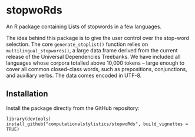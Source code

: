 # stopwoRds

An R package containing Lists of stopwords in a few languages.

The idea behind this package is to give the user control over the stop-word 
selection. The core `generate_stoplist()` function relies on 
`multilingual_stopwords()`, a large data frame derived from the current 
release of the Universal Dependencies Treebanks. We have included all languages 
whose corpora totalled above 10,000 tokens – large enough to cover all common 
closed-class words, such as prepositions, conjunctions, and auxiliary verbs.
The data comes encoded in UTF-8. 

## Installation

Install the package directly from the GitHub repository:

```
library(devtools)
install_github("computationalstylistics/stopwoRds", build_vignettes = TRUE)
```

